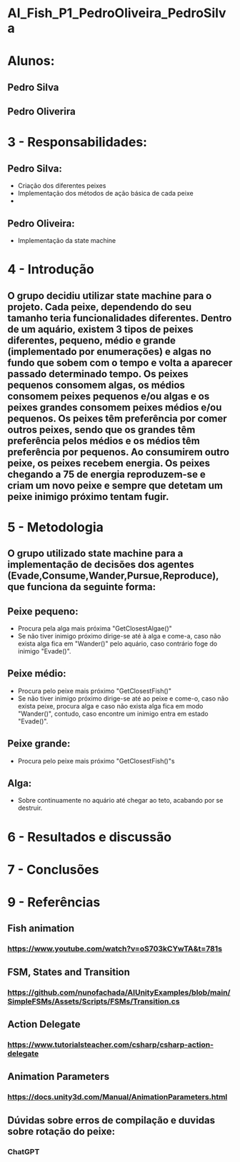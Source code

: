 # AI_Fish_P1_PedroOliveira_PedroSilva

# Alunos:
## Pedro Silva
## Pedro Oliverira

# 3 - Responsabilidades:
## Pedro Silva:
- Criação dos diferentes peixes
- Implementação dos métodos de ação básica de cada peixe
- 

## Pedro Oliveira:
- Implementação da state machine


# 4 - Introdução
## O grupo decidiu utilizar state machine para o projeto. Cada peixe, dependendo do seu tamanho teria funcionalidades diferentes. Dentro de um aquário, existem 3 tipos de peixes diferentes, pequeno, médio e grande (implementado por enumerações) e algas no fundo que sobem com o tempo e volta a aparecer passado determinado tempo. Os peixes pequenos consomem algas, os médios consomem peixes pequenos e/ou algas e os peixes grandes consomem peixes médios e/ou pequenos. Os peixes têm preferência por comer outros peixes, sendo que os grandes têm preferência pelos médios e os médios têm preferência por pequenos. Ao consumirem outro peixe, os peixes recebem energia. Os peixes chegando a 75 de energia reproduzem-se e criam um novo peixe e sempre que detetam um peixe inimigo próximo tentam fugir.

# 5 - Metodologia
## O grupo utilizado state machine para a implementação de decisões dos agentes (Evade,Consume,Wander,Pursue,Reproduce), que funciona da seguinte forma:
## Peixe pequeno:
- Procura pela alga mais próxima "GetClosestAlgae()"
- Se não tiver inimigo próximo dirige-se até à alga e come-a, caso não exista alga fica em "Wander()" pelo aquário, caso contrário foge do inimigo "Evade()".

## Peixe médio:
- Procura pelo peixe mais próximo "GetClosestFish()"
- Se não tiver inimigo próximo dirige-se até ao peixe e come-o, caso não exista peixe, procura alga e caso não exista alga fica em modo "Wander()", contudo, caso encontre um inimigo entra em estado "Evade()".

## Peixe grande:
- Procura pelo peixe mais próximo "GetClosestFish()"s

## Alga:
- Sobre continuamente no aquário até chegar ao teto, acabando por se destruir.

# 6 - Resultados e discussão
## 

# 7 - Conclusões
##

# 9 - Referências
## Fish animation
### https://www.youtube.com/watch?v=oS703kCYwTA&t=781s

## FSM, States and Transition
### https://github.com/nunofachada/AIUnityExamples/blob/main/SimpleFSMs/Assets/Scripts/FSMs/Transition.cs

## Action Delegate
### https://www.tutorialsteacher.com/csharp/csharp-action-delegate

## Animation Parameters
### https://docs.unity3d.com/Manual/AnimationParameters.html

## Dúvidas sobre erros de compilação e duvidas sobre rotação do peixe:
### ChatGPT

